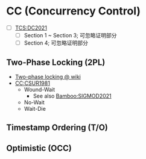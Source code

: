 # CC (Concurrency Control)

- [ ] [TCS:DC2021](./DC2021%20Multi-Shot%20Distributed%20Transaction%20Commit.pdf)
  - [ ] Section 1 ~ Section 3; 可忽略证明部分
  - [ ] Section 4; 可忽略证明部分

## Two-Phase Locking (2PL)
- [Two-phase locking @ wiki](https://en.wikipedia.org/wiki/Two-phase_locking)
- [CC:CSUR1981](CSUR1981%20Concurrency%20Control%20in%20Distributed%20Database%20Systems.pdf)
  - Wound-Wait
    - See also [Bamboo:SIGMOD2021](SIGMOD2021%20Releasing%20Locks%20As%20Early%20As%20You%20Can%20Reducing%20Contention%20of%20Hotspots%20by%20Violating%20Two-Phase%20Locking.pdf)
  - No-Wait
  - Wait-Die

## Timestamp Ordering (T/O)


## Optimistic (OCC)